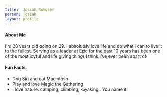 ```yaml
---
title:  Josiah Romoser
person: josiah
layout: profile
---
```


#### About Me

I'm 28 years old going on 29. I absolutely love life and do what I can to live it to the fullest. Serving as a leader at Epic for the past 10 years has been one of the most joyful and life giving things I think I've ever been apart of!

#### Fun Facts

- Dog Siri and cat Macintosh
- Play and love Magic the Gathering
- I love nature: camping, climbing, kayaking.. You name it!